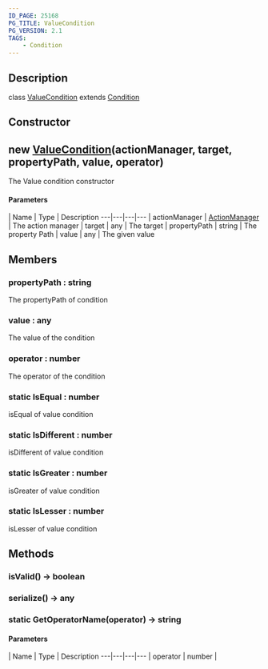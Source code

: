 ```yaml
---
ID_PAGE: 25168
PG_TITLE: ValueCondition
PG_VERSION: 2.1
TAGS:
    - Condition
---
```

## Description

class [ValueCondition](/classes/3.0/ValueCondition) extends [Condition](/classes/3.0/Condition)



## Constructor

## new [ValueCondition](/classes/3.0/ValueCondition)(actionManager, target, propertyPath, value, operator)

The Value condition constructor

#### Parameters
 | Name | Type | Description
---|---|---|---
 | actionManager | [ActionManager](/classes/3.0/ActionManager) |      The action manager
 | target | any |      The target
 | propertyPath | string |      The property Path
 | value | any |      The given value
## Members

### propertyPath : string

The propertyPath of condition

### value : any

The value of the condition

### operator : number

The operator of the condition

### static IsEqual : number

isEqual of value condition

### static IsDifferent : number

isDifferent of value condition

### static IsGreater : number

isGreater of value condition

### static IsLesser : number

isLesser of value condition

## Methods

### isValid() &rarr; boolean


### serialize() &rarr; any


### static GetOperatorName(operator) &rarr; string



#### Parameters
 | Name | Type | Description
---|---|---|---
 | operator | number |   

